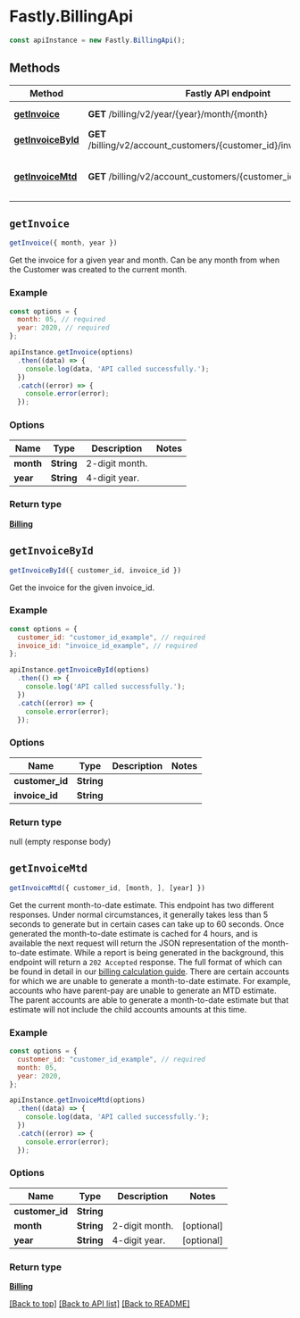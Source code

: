 # Fastly.BillingApi


```javascript
const apiInstance = new Fastly.BillingApi();
```
## Methods

Method | Fastly API endpoint | Description
------------- | ------------- | -------------
[**getInvoice**](BillingApi.md#getInvoice) | **GET** /billing/v2/year/{year}/month/{month} | Get an invoice
[**getInvoiceById**](BillingApi.md#getInvoiceById) | **GET** /billing/v2/account_customers/{customer_id}/invoices/{invoice_id} | Get an invoice
[**getInvoiceMtd**](BillingApi.md#getInvoiceMtd) | **GET** /billing/v2/account_customers/{customer_id}/mtd_invoice | Get month-to-date billing estimate



## `getInvoice`

```javascript
getInvoice({ month, year })
```

Get the invoice for a given year and month. Can be any month from when the Customer was created to the current month.

### Example

```javascript
const options = {
  month: 05, // required
  year: 2020, // required
};

apiInstance.getInvoice(options)
  .then((data) => {
    console.log(data, 'API called successfully.');
  })
  .catch((error) => {
    console.error(error);
  });
```

### Options

Name | Type | Description  | Notes
------------- | ------------- | ------------- | -------------
**month** | **String** | 2-digit month. |
**year** | **String** | 4-digit year. |

### Return type

[**Billing**](Billing.md)


## `getInvoiceById`

```javascript
getInvoiceById({ customer_id, invoice_id })
```

Get the invoice for the given invoice_id.

### Example

```javascript
const options = {
  customer_id: "customer_id_example", // required
  invoice_id: "invoice_id_example", // required
};

apiInstance.getInvoiceById(options)
  .then(() => {
    console.log('API called successfully.');
  })
  .catch((error) => {
    console.error(error);
  });
```

### Options

Name | Type | Description  | Notes
------------- | ------------- | ------------- | -------------
**customer_id** | **String** |  |
**invoice_id** | **String** |  |

### Return type

null (empty response body)


## `getInvoiceMtd`

```javascript
getInvoiceMtd({ customer_id, [month, ], [year] })
```

Get the current month-to-date estimate. This endpoint has two different responses. Under normal circumstances, it generally takes less than 5 seconds to generate but in certain cases can take up to 60 seconds. Once generated the month-to-date estimate is cached for 4 hours, and is available the next request will return the JSON representation of the month-to-date estimate. While a report is being generated in the background, this endpoint will return a `202 Accepted` response. The full format of which can be found in detail in our [billing calculation guide](https://docs.fastly.com/en/guides/how-we-calculate-your-bill). There are certain accounts for which we are unable to generate a month-to-date estimate. For example, accounts who have parent-pay are unable to generate an MTD estimate. The parent accounts are able to generate a month-to-date estimate but that estimate will not include the child accounts amounts at this time.

### Example

```javascript
const options = {
  customer_id: "customer_id_example", // required
  month: 05,
  year: 2020,
};

apiInstance.getInvoiceMtd(options)
  .then((data) => {
    console.log(data, 'API called successfully.');
  })
  .catch((error) => {
    console.error(error);
  });
```

### Options

Name | Type | Description  | Notes
------------- | ------------- | ------------- | -------------
**customer_id** | **String** |  |
**month** | **String** | 2-digit month. | [optional]
**year** | **String** | 4-digit year. | [optional]

### Return type

[**Billing**](Billing.md)


[[Back to top]](#) [[Back to API list]](../../README.md#endpoints)
[[Back to README]](../../README.md)

